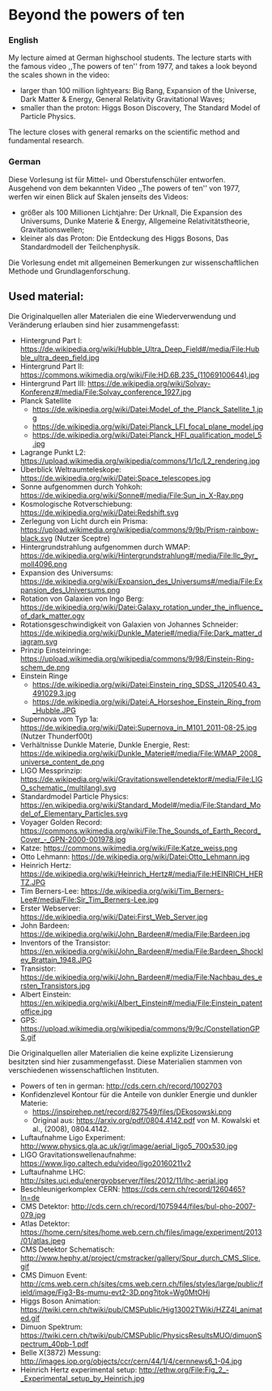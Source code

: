# Beyond the powers of ten

### English

My lecture aimed at German highschool students.
The lecture starts with the famous video ,,The powers of ten'' from 1977,
and takes a look beyond the scales shown in the video:

  * larger than 100 million lightyears: Big Bang, Expansion of the Universe, Dark Matter & Energy, General Relativity Gravitational Waves;
  * smaller than the proton: Higgs Boson Discovery, The Standard Model of Particle Physics.

The lecture closes with general remarks on the scientific method and fundamental research.


### German 

Diese Vorlesung ist für Mittel- und Oberstufenschüler entworfen.
Ausgehend von dem bekannten Video ,,The powers of ten'' von 1977,
werfen wir einen Blick auf Skalen jenseits des Videos:

  * größer als 100 Millionen Lichtjahre: Der Urknall, Die Expansion des Universums, Dunke Materie & Energy, Allgemeine Relativitätstheorie, Gravitationswellen;
  * kleiner als das Proton: Die Entdeckung des Higgs Bosons, Das Standardmodell der Teilchenphysik.

Die Vorlesung endet mit allgemeinen Bemerkungen zur wissenschaftlichen Methode und Grundlagenforschung.


## Used material:

Die Originalquellen aller Materialen die eine Wiederverwendung und Veränderung erlauben sind hier zusammengefasst:

  * Hintergrund Part I: https://de.wikipedia.org/wiki/Hubble_Ultra_Deep_Field#/media/File:Hubble_ultra_deep_field.jpg
  * Hintergrund Part II: https://commons.wikimedia.org/wiki/File:HD.6B.235_(11069100644).jpg
  * Hintergrund Part III: https://de.wikipedia.org/wiki/Solvay-Konferenz#/media/File:Solvay_conference_1927.jpg
  * Planck Satellite 
    * https://de.wikipedia.org/wiki/Datei:Model_of_the_Planck_Satellite_1.jpg
    * https://de.wikipedia.org/wiki/Datei:Planck_LFI_focal_plane_model.jpg
    * https://de.wikipedia.org/wiki/Datei:Planck_HFI_qualification_model_5.jpg
  * Lagrange Punkt L2: https://upload.wikimedia.org/wikipedia/commons/1/1c/L2_rendering.jpg
  * Überblick Weltraumteleskope: https://de.wikipedia.org/wiki/Datei:Space_telescopes.jpg
  * Sonne aufgenommen durch Yohkoh: https://de.wikipedia.org/wiki/Sonne#/media/File:Sun_in_X-Ray.png
  * Kosmologische Rotverschiebung: https://de.wikipedia.org/wiki/Datei:Redshift.svg
  * Zerlegung von Licht durch ein Prisma: https://upload.wikimedia.org/wikipedia/commons/9/9b/Prism-rainbow-black.svg (Nutzer Sceptre)
  * Hintergrundstrahlung aufgenommen durch WMAP: https://de.wikipedia.org/wiki/Hintergrundstrahlung#/media/File:Ilc_9yr_moll4096.png
  * Expansion des Universums: https://de.wikipedia.org/wiki/Expansion_des_Universums#/media/File:Expansion_des_Universums.png
  * Rotation von Galaxien von Ingo Berg: https://de.wikipedia.org/wiki/Datei:Galaxy_rotation_under_the_influence_of_dark_matter.ogv
  * Rotationsgeschwindigkeit von Galaxien von Johannes Schneider: https://de.wikipedia.org/wiki/Dunkle_Materie#/media/File:Dark_matter_diagram.svg
  * Prinzip Einsteinringe: https://upload.wikimedia.org/wikipedia/commons/9/98/Einstein-Ring-schem_de.png
  * Einstein Ringe
    * https://de.wikipedia.org/wiki/Datei:Einstein_ring_SDSS_J120540.43_491029.3.jpg
    * https://de.wikipedia.org/wiki/Datei:A_Horseshoe_Einstein_Ring_from_Hubble.JPG
  * Supernova vom Typ 1a: https://de.wikipedia.org/wiki/Datei:Supernova_in_M101_2011-08-25.jpg (Nutzer Thunderf00t)
  * Verhältnisse Dunkle Materie, Dunkle Energie, Rest: https://de.wikipedia.org/wiki/Dunkle_Materie#/media/File:WMAP_2008_universe_content_de.png
  * LIGO Messprinzip: https://de.wikipedia.org/wiki/Gravitationswellendetektor#/media/File:LIGO_schematic_(multilang).svg
  * Standardmodel Particle Physics: https://en.wikipedia.org/wiki/Standard_Model#/media/File:Standard_Model_of_Elementary_Particles.svg
  * Voyager Golden Record: https://commons.wikimedia.org/wiki/File:The_Sounds_of_Earth_Record_Cover_-_GPN-2000-001978.jpg
  * Katze: https://commons.wikimedia.org/wiki/File:Katze_weiss.png
  * Otto Lehmann: https://de.wikipedia.org/wiki/Datei:Otto_Lehmann.jpg
  * Heinrich Hertz: https://de.wikipedia.org/wiki/Heinrich_Hertz#/media/File:HEINRICH_HERTZ.JPG
  * Tim Berners-Lee: https://de.wikipedia.org/wiki/Tim_Berners-Lee#/media/File:Sir_Tim_Berners-Lee.jpg
  * Erster Webserver: https://de.wikipedia.org/wiki/Datei:First_Web_Server.jpg
  * John Bardeen: https://de.wikipedia.org/wiki/John_Bardeen#/media/File:Bardeen.jpg
  * Inventors of the Transistor: https://en.wikipedia.org/wiki/John_Bardeen#/media/File:Bardeen_Shockley_Brattain_1948.JPG
  * Transistor: https://de.wikipedia.org/wiki/John_Bardeen#/media/File:Nachbau_des_ersten_Transistors.jpg
  * Albert Einstein: https://en.wikipedia.org/wiki/Albert_Einstein#/media/File:Einstein_patentoffice.jpg
  * GPS: https://upload.wikimedia.org/wikipedia/commons/9/9c/ConstellationGPS.gif
 

Die Originalquellen aller Materialien die keine explizite Lizensierung besitzten sind hier zusammengefasst.
Diese Materialien stammen von verschiedenen wissenschaftlichen Instituten.  
  
  * Powers of ten in german: http://cds.cern.ch/record/1002703
  * Konfidenzlevel Kontour für die Anteile von dunkler Energie und dunkler Materie:
    * https://inspirehep.net/record/827549/files/DEkosowski.png
    * Original aus: https://arxiv.org/pdf/0804.4142.pdf von M. Kowalski et al., (2008), 0804.4142.
  * Luftaufnahme Ligo Experiment: http://www.physics.gla.ac.uk/igr/image/aerial_ligo5_700x530.jpg
  * LIGO Gravitationswellenaufnahme: https://www.ligo.caltech.edu/video/ligo20160211v2
  * Luftaufnahme LHC: http://sites.uci.edu/energyobserver/files/2012/11/lhc-aerial.jpg
  * Beschleunigerkomplex CERN: https://cds.cern.ch/record/1260465?ln=de 
  * CMS Detektor: http://cds.cern.ch/record/1075944/files/bul-pho-2007-079.jpg
  * Atlas Detektor: https://home.cern/sites/home.web.cern.ch/files/image/experiment/2013/01/atlas.jpeg
  * CMS Detektor Schematisch: http://www.hephy.at/project/cmstracker/gallery/Spur_durch_CMS_Slice.gif
  * CMS Dimuon Event: http://cms.web.cern.ch/sites/cms.web.cern.ch/files/styles/large/public/field/image/Fig3-Bs-mumu-evt2-3D.png?itok=Wg0MtOHj
  * Higgs Boson Animation: https://twiki.cern.ch/twiki/pub/CMSPublic/Hig13002TWiki/HZZ4l_animated.gif
  * Dimuon Spektrum: https://twiki.cern.ch/twiki/pub/CMSPublic/PhysicsResultsMUO/dimuonSpectrum_40pb-1.pdf
  * Belle X(3872) Messung: http://images.iop.org/objects/ccr/cern/44/1/4/cernnews6_1-04.jpg
  * Heinrich Hertz experimental setup: http://ethw.org/File:Fig_2_-_Experimental_setup_by_Heinrich.jpg
